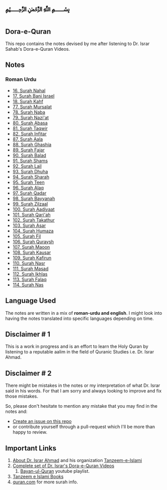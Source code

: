 # ﷽

## Dora-e-Quran

This repo contains the notes devised by me after listening to Dr. Israr Sahab's Dora-e-Quran Videos.

## Notes

### Roman Urdu

- [16. Surah Nahal](notes/roman-urdu/16_Surah_Nahal.md)
- [17. Surah Bani Israel](notes/roman-urdu/17_Surah_Bani_Israel.md)
- [18. Surah Kahf](notes/roman-urdu/18_Surah_Kahf.md)
- [77. Surah Mursalat](notes/roman-urdu/77_Surah_Mursalat.md)
- [78. Surah Naba](notes/roman-urdu/78_Surah_Naba.md)
- [79. Surah Nazi'at](notes/roman-urdu/79_Surah_Nazi'at.md)
- [80. Surah Abasa](notes/roman-urdu/80_Surah_Abasa.md)
- [81. Surah Taqwir](notes/roman-urdu/81_Surah_Taqwir.md)
- [82. Surah Infitar](notes/roman-urdu/82_Surah_Infitar.md)
- [87. Surah Aala](notes/roman-urdu/87_Surah_Aala.md)
- [88. Surah Ghashia](notes/roman-urdu/88_Surah_Ghashia.md)
- [89. Surah Fajar](notes/roman-urdu/89_Surah_Fajar.md)
- [90. Surah Balad](notes/roman-urdu/90_Surah_Balad.md)
- [91. Surah Shams](notes/roman-urdu/91_Surah_Shams.md)
- [92. Surah Lail](notes/roman-urdu/92_Surah_Lail.md)
- [93. Surah Dhuha](notes/roman-urdu/93_Surah_Dhuha.md)
- [94. Surah Sharah](notes/roman-urdu/94_Surah_Sharah.md)
- [95. Surah Teen](notes/roman-urdu/95_Surah_Teen.md)
- [96. Surah Alaq](notes/roman-urdu/96_Surah_Alaq.md)
- [97. Surah Qadar](notes/roman-urdu/97_Surah_Qadar.md)
- [98. Surah Bayyanah](notes/roman-urdu/98_Surah_Bayyanah.md)
- [99. Surah Zilzaal](notes/roman-urdu/99_Surah_Zilzaal.md)
- [100. Surah Aadiyaat](notes/roman-urdu/100_Surah_Aadiyaat.md)
- [101. Surah Qari'ah](notes/roman-urdu/101_Surah_Qari'ah.md)
- [102. Surah Takathur](notes/roman-urdu/102_Surah_Takathur.md)
- [103. Surah Asar](notes/roman-urdu/103_Surah_Asar.md)
- [104. Surah Humaza](notes/roman-urdu/104_Surah_Humaza.md)
- [105. Surah Fil](notes/roman-urdu/105_Surah_Fil.md)
- [106. Surah Quraysh](notes/roman-urdu/106_Surah_Quraysh.md)
- [107. Surah Maoon](notes/roman-urdu/107_Surah_Maoon.md)
- [108. Surah Kausar](notes/roman-urdu/108_Surah_Kausar.md)
- [109. Surah Kafirun](notes/roman-urdu/109_Surah_Kafirun.md)
- [110. Surah Nasr](notes/roman-urdu/110_Surah_Nasr.md)
- [111. Surah Masad](notes/roman-urdu/111_Surah_Masad.md)
- [112. Surah Ikhlas](notes/roman-urdu/112_Surah_Ikhlas.md)
- [113. Surah Falaq](notes/roman-urdu/113_Surah_Falaq.md)
- [114. Surah Nas](notes/roman-urdu/114_Surah_Nas.md)

## Language Used

The notes are written in a mix of **roman-urdu and english**.
I might look into having the notes translated into specific languages depending on time.

## Disclaimer # 1

This is a work in progress and is an effort to learn the Holy Quran by listening to a reputable aalim in the field of Quranic Studies i.e. Dr. Israr Ahmad.

## Disclaimer # 2

There might be mistakes in the notes or my interpretation of what Dr. Israr said in his words. For that I am sorry and always looking to improve and fix those mistakes.

So, please don't hesitate to mention any mistake that you may find in the notes and:

- [Create an issue on this repo](https://github.com/miankhalid/dora-e-quran/issues)
- or contribute yourself through a pull-request which I'll be more than happy to review.

## Important Links

1. [About Dr. Israr Ahmad](https://en.wikipedia.org/wiki/Israr_Ahmed) and his organization [Tanzeem-e-Islami](https://tanzeem.org/)
2. [Complete set of Dr. Israr's Dora-e-Quran Videos](http://tanzeem.info/?tabid=62&ViewTypeID=C&MediaTypeID=2&MediaDetailID=103)
   1. [Bayan-ul-Quran](https://www.youtube.com/playlist?list=PL401F34AC84CC5851) youtube playlist.
3. [Tanzeem e Islami Books](http://204.12.241.218/videos/tanzeem/videos/BOOKS/)
4. [quran.com](https://quran.com/) for more surah info.

